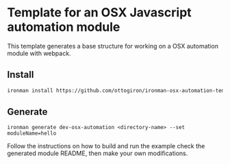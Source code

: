 # Template for an OSX Javascript automation module

This template generates a base structure for working on a OSX automation module with webpack.

## Install

```sh
ironman install https://github.com/ottogiron/ironman-osx-automation-template.git
```

## Generate

```
ironman generate dev-osx-automation <directory-name> --set moduleName=hello 
```

Follow the instructions on how to build and run the example check the generated module README, then make your own modifications.